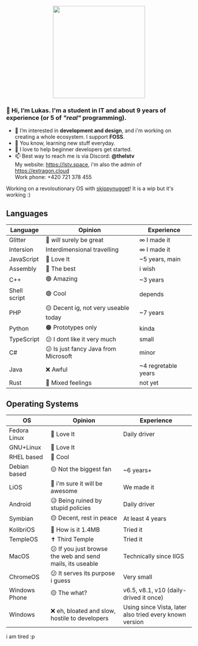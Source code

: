 <p align="center">
      <img height="250" src="https://cdn.extragon.cloud/file/d735f166e6c65ac4b412baf2650ac572.svg">
</p>

### 👋 Hi, I’m **Lukas**. I'm a student in IT and about 9 years of experience (or 5 of *"real"* programming).
- 👀 I’m interested in **development and design**, and i'm working on creating a whole ecosystem. I support **FOSS**.
- 🌱 You know, learning new stuff everyday.
- 💞️ I love to help beginner developers get started.
- 📫 Best way to reach me is via Discord: **@thelstv**<br>
      My website: https://lstv.space, i'm also the admin of https://extragon.cloud<br>
      Work phone: +420 721 378 455

Working on a revoloutionary OS with [skippynugget](https://github.com/Itsyobestnugget)! It is a wip but it's working :)

## Languages

| Language                     | Opinion      | Experience   |
|------------------------------|--------------|--------------|
| Glitter | 🫥 *will* surely be great | ∞ I made it |
| Intersion | Interdimensional travelling | ∞ I made it |
| JavaScript | 💖 Love It | ~5 years, main |
| Assembly | 💪 The best | i wish |
| C++ | 🟢 Amazing | ~3 years |
| Shell script | 🟢 Cool | depends |
| PHP | 🟡 Decent ig, not very useable today | ~7 years |
| Python | 🟠 Prototypes only | kinda |
| TypeScript | 😕 I dont like it very much | small |
| C# | 😕 Is just fancy Java from Microsoft | minor |
| Java | ❌ Awful | ~4 regretable years |
| Rust | 🫥 Mixed feelings | not yet |

## Operating Systems
| OS                     | Opinion      | Experience   |
|------------------------------|--------------|--------------|
| Fedora Linux | 💖 Love It | Daily driver |
| GNU+Linux | 💖 Love It | |
| RHEL based | 💖 Cool | |
| Debian based | 🟡 Not the biggest fan | ~6 years+ |
| LiOS | 🫥 i'm sure it will be awesome | We made it |
| Android | 😥 Being ruined by stupid policies | Daily driver |
| Symbian | 🟡 Decent, rest in peace | At least 4 years |
| KolibriOS | 💾 How is it 1.4MB | Tried it |
| TempleOS | ✝️ Third Temple | Tried it |
| MacOS | 😕 If you just browse the web and send mails, its useable | Technically since IIGS |
| ChromeOS | 😕 It serves its purpose i guess | Very small |
| Windows Phone | 🟡 The what? | v6.5, v8.1, v10 (daily-drived it once) |
| Windows | ❌ eh, bloated and slow, hostile to developers | Using since Vista, later also tried every known version |
<!--
## Aesthetics
| Aesthetic                    | Opinion      | Design experience   |
|------------------------------|--------------|--------------|
| 🧊 Fluent design (upcomming) | Well see :D | -- |
| 🔵 Flat design (current) | I like it, if done right | yes |
| 🔵 Flat design (early) | Bad | yes |
| 🔊 Frutiger Metro | Its okay | no |
| 🫧 Frutiger Aero | 💖 Love It | some |
| Android Holo | nostalgia | no |
| (not an aesthetic) Google Material v1/v2 | meh | tiny |
| (not an aesthetic) Google Material v3 | a lot better | no |
| Corporate memphis | Awful, terrible, disgusting, cringe. | no. |
| Y2K | 💖 Love It | no |
| Vaporwave | Pretty cool | no |


I'm still working i promise :)
Just nothing that would be publish-worthy at this moment 
-->
i am tired :p
